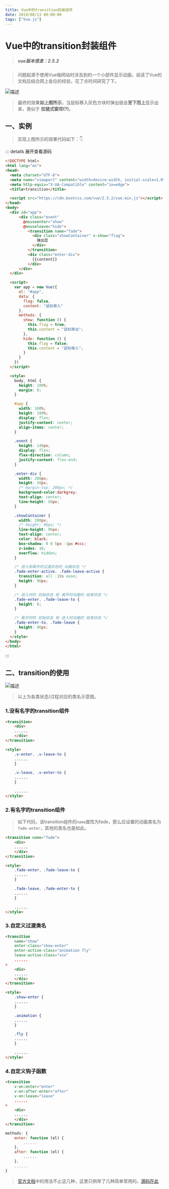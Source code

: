 ```yaml
---
title: Vue中的transition封装组件
date: 2019/08/13 00:00:00
tags: ["Vue.js"]
---
```


# Vue中的transition封装组件
<ClientOnly>
  <display-bar :displayData="$frontmatter"></display-bar>
</ClientOnly>

>##### vue版本信息：2.5.2

>问题起源于使用Vue做网站时涉及到的一个小部件显示动画，阅读了Vue的文档后结合网上各位的经验，花了点时间研究了下。

![描述](/images/frontend/vue/vue-tran-01.gif)

>最终的效果**如上图所示**，当鼠标移入灰色方块时弹出层会**至下而上**显示出来，类似于 **拉链式窗帘(?)**。

## 一、实例
> 实现上图所示的效果代码如下：👇

::: details 展开查看源码
```html
<!DOCTYPE html>
<html lang="en">
<head>
  <meta charset="UTF-8">
  <meta name="viewport" content="width=device-width, initial-scale=1.0">
  <meta http-equiv="X-UA-Compatible" content="ie=edge">
  <title>transition</title>

  <script src="https://cdn.bootcss.com/vue/2.5.2/vue.min.js"></script>
</head>
<body>
  <div id="app">
      <div class="event"
        @mouseenter="show"
        @mouseleave="hide">
          <transition name="fade">
            <div class="showContainer" v-show="flag">
              弹出层
            </div>
          </transition>
          <div class="enter-div">
            {{content}}
          </div>
      </div>
  </div>

  <script>
    var app = new Vue({
      el: "#app",
      data: {
        flag: false,
        content: "鼠标移入"
      },
      methods: {
        show: function () {
          this.flag = true;
          this.content = "鼠标移出";
        },
        hide: function () {
          this.flag = false;
          this.content = "鼠标移入";
        }
      }
    })
  </script>

  <style>
    body, html {
      height: 100%;
      margin: 0;
    }

    #app {
      width: 100%;
      height: 100%;
      display: flex;
      justify-content: center;
      align-items: center;
    }

    .event {
      height: 146px;
      display: flex;
      flex-direction: column;
      justify-content: flex-end;
    }

    .enter-div {
      width: 200px;
      height: 50px;
      /* margin-top: 200px; */
      background-color:darkgrey;
      text-align: center;
      line-height: 50px;
    }

    .showContainer {
      width: 200px;
      /* height: 96px; */
      line-height: 96px;
      text-align: center;
      color: black;
      box-shadow: 0 0 5px -1px #ccc;
      z-index: 10;
      overflow: hidden;
    }

    /* 进入和离开时过渡状态的 动画状态 */
    .fade-enter-active, .fade-leave-active {
      transition: all .10s ease;
      height: 96px;
    }

    /* 进入时的 初始状态 和 离开时动画的 结束状态 */
    .fade-enter, .fade-leave-to {
      height: 0;
    }

    /* 离开时的 初始状态 和 进入时动画的 结束状态 */
    .fade-enter-to, .fade-leave {
      height: 96px;
    }
  </style>
</body>
</html>
```
:::

## 二、transition的使用
![描述](/images/frontend/vue/vue-tran-02.png)
> 以上为各类状态/过程对应的类名示意图。

### 1.没有名字的transition组件

```html
<transition>
	<div>
	......
	</div>
</transition>

<style>
	.v-enter, .v-leave-to {
	......
	}

	.v-leave, .v-enter-to {
	......
	}

	......
</style>
```
### 2.有名字的transition组件
> 如下代码，该transition组件的``name``属性为fade，那么应设置的动画类名为``fade-enter``，其他的类名也是如此。

```html
<transition name="fade">
	<div>
	......
	</div>
</transition>

<style>
	.fade-enter, .fade-leave-to {
	......
	}

	.fade-leave, .fade-enter-to {
	......
	}

	......
</style>

```
### 3.自定义过渡类名
```html
<transition
	name="show"
	enter-class="show-enter"
	enter-active-class="animation fly"
	leave-active-class="xxx"
	......
>
	<div>
	......
	</div>
</transition>

<style>
	.show-enter {
	......
	}

	.animation {
	......
	}

	.fly {
	......
	}

	......
</style>

```

### 4.自定义钩子函数
```html
<transition
	v-on:enter="enter"
	v-on:after-enter="after"
	v-on:leave="leave"
	......
>
	<div>
	......
	</div>
</transition>

```

```js
methods: {
	enter: function (el) {
		......
	},
	after: function (el) {
		......
	},
	......
}
```

> [官方文档](https://cn.vuejs.org/v2/guide/transitions.html)中的用法不止这几种，这里只例举了几种简单常用的。[源码在此](https://github.com/StarlightUnion/Blog-Content/tree/master/Vue/transition)
